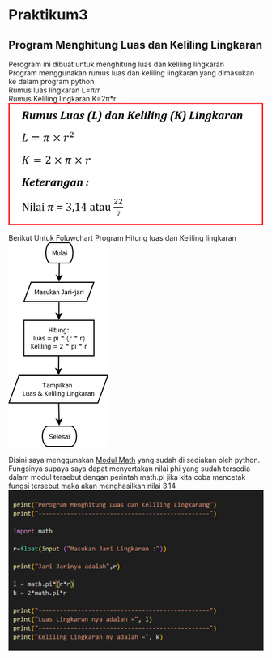 # Praktikum3
## Program Menghitung Luas dan Keliling Lingkaran
Perogram ini dibuat untuk menghitung luas dan keliling lingkaran <br/>
Program menggunakan rumus luas dan keliling lingkaran yang dimasukan ke dalam program python<br/>
Rumus luas lingkaran L=π*r*r <br/>
Rumus Keliling lingkaran K=2π*r <br/>
![Gambar 1](Gambar/ss1.png)<br/>

Berikut Untuk Foluwchart Program Hitung luas dan Keliling lingkaran<br/>
![Gambar 2](Gambar/ss2.png)<br/>

Disini saya menggunakan [Modul Math](https://github.com/user/repo/blob/branch/other_file.md)
 yang sudah di sediakan oleh python. Fungsinya supaya saya dapat menyertakan nilai phi yang sudah tersedia dalam modul tersebut dengan perintah math.pi jika kita coba mencetak fungsi tersebut maka akan menghasilkan nilai 3.14<br/>
![Gambar 3](Gambar/ss3.png)<br/>








 

